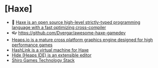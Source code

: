 # [Haxe]

- 🔸 [Haxe is an open source high-level strictly-typed programming language with a fast optimizing cross-compiler](https://haxe.org/)
- 👓 <https://github.com/Dvergar/awesome-haxe-gamedev>
- [Heaps.io is a mature cross platform graphics engine designed for high performance games](https://heaps.io/)
- [HashLink is a virtual machine for Haxe](https://hashlink.haxe.org/)
- [Hide (Heaps IDE) is an extensible editor](https://github.com/HeapsIO/hide)
- [Shiro Games Technology Stack](https://haxe.org/blog/shirogames-stack/)
